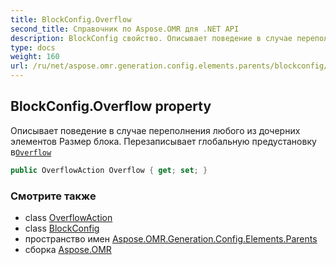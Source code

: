 ```yaml
---
title: BlockConfig.Overflow
second_title: Справочник по Aspose.OMR для .NET API
description: BlockConfig свойство. Описывает поведение в случае переполнения любого из дочерних элементов Размер блока. Перезаписывает глобальную предустановку вOverflow
type: docs
weight: 160
url: /ru/net/aspose.omr.generation.config.elements.parents/blockconfig/overflow/
---
```

## BlockConfig.Overflow property

Описывает поведение в случае переполнения любого из дочерних элементов Размер блока. Перезаписывает глобальную предустановку в[`Overflow`](../../../aspose.omr.generation/globalpagesettings/overflow/)

```csharp
public OverflowAction Overflow { get; set; }
```

### Смотрите также

* class [OverflowAction](../../../aspose.omr.generation.overflowactions/overflowaction/)
* class [BlockConfig](../)
* пространство имен [Aspose.OMR.Generation.Config.Elements.Parents](../../blockconfig/)
* сборка [Aspose.OMR](../../../)


